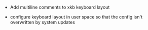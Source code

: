
 * Add multiline comments to xkb keyboard layout

 * configure keyboard layout in user space so that the config isn't overwritten by system updates
